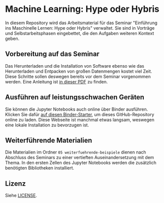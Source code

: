 # Machine Learning: Hype oder Hybris

In diesem Repository wird das Arbeitsmaterial für das Seminar "Einführung ins Maschinelle Lernen: Hype oder Hybris" verwaltet.
Sie sind in Vorträge und Selbstarbeitsphasen eingebettet, die den Aufgaben weiteren Kontext geben.

## Vorbereitung auf das Seminar

Das Herunterladen und die Installation von Software ebenso wie das Herunterladen und Entpacken von großen Datenmengen kostet viel Zeit.
Diese Schritte sollen deswegen bereits vor dem Seminar vorgenommen werden.
Eine Anleitung ist
[in dieser PDF](./Vorbereitung-auf-das-Seminar.pdf)
zu finden.

## Ausführen auf leistungsschwachen Geräten

Sie können die Jupyter Notebooks auch online über Binder ausführen.
Klicken Sie dafür
[auf diesen Binder-Starter](https://mybinder.org/v2/gh/1kastner/machine-learning-hype-or-hybris/master?urlpath=lab),
um dieses GitHub-Repository online zu laden.
Diese Webseite ist manchmal etwas langsam, weswegen eine lokale Installation zu bevorzugen ist.

## Weiterführende Materialien

Die Materialien im Ordner `05 weiterfuehrende-beispiele` dienen nach Abschluss des Seminars zu einer vertieften Auseinandersetzung mit dem Thema.
In den ersten Zellen des Jupyter Notebooks werden die zusätzlich benötigten Bibliotheken installiert.

## Lizenz

Siehe [LICENSE](LICENSE).
